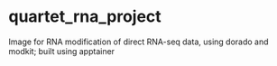 # quartet_rna_project
Image for RNA modification of direct RNA-seq data, using dorado and modkit; built using apptainer
